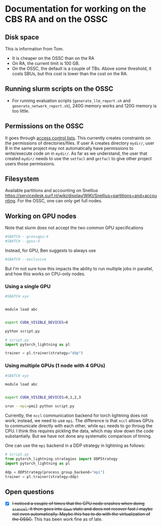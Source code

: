 
# Documentation for working on the CBS RA and on the OSSC


## Disk space

This is information from Tom.

- It is cheaper on the OSSC than on the RA 
- On RA, the current limit is 100 GB. 
- On the OSSC, the default is a couple of TBs. Above some threshold, it costs SBUs, but this cost is lower than the cost on the RA. 

## Running slurm scripts on the OSSC

- For running evaluation scripts (`generate_llm_report.sh` and `generate_network_report.sh`), 240G memory works and 120G memory is too little. 


## Permissions on the OSSC

It goes through [access control lists](https://servicedesk.surf.nl/wiki/pages/viewpage.action?pageId=30660238). 
This currently creates constraints on the permissions of directories/files. If user A creates directory `mydir/`, user B in the same project may not automatically have permissions to write/execute code on in `mydir/`. As far as we understand, the user that created `mydir/` needs to use the `setfacl` and `getfacl` to give other project users those permissions. 


## Filesystem

Available partitions and accounting on Snellius https://servicedesk.surf.nl/wiki/display/WIKI/Snellius+partitions+and+accounting. For the OSSC, one can only get full nodes.


## Working on GPU nodes


Note that slurm does not accept the two common GPU specifications
```bash
#SBATCH --gres=gpu:4
#SBATCH --gpus:4
```

Instead, for GPU, Ben suggests to always use 
```bash
#SBATCH --exclusive 
```

But I'm not sure how this impacts the ability to run multiple jobs in parallel, and how this works on CPU-only nodes.



### Using a single GPU

```bash
#SBATCH xyx


module load abc 


export CUDA_VISIBLE_DEVICES=0

python script.py

```


```python
# script.py
import pytorch_lightning as pl 

trainer = pl.trainer(strategy="ddp")

```


### Using multiple GPUs (1 node with 4 GPUs)

```bash
#SBATCH xyx

module load abc 


export CUDA_VISIBLE_DEVICES=0,1,2,3

srun --mpi=pmi2 python script.py 

```

Currently, the `nccl` communication backend for torch lightning does not work; instead, we need to use `mpi`. The difference is that `nccl` allows GPUs to communicate directly with each other, while `mpi` needs to go throug the CPU. I think this requires pickling the data, which may slow down the code substantially. But we have not done any systematic comparison of timing.

One can use the `mpi` backend in a DDP strategy in lightning as follows:


```python
# script.py
from pytorch_lightning.strategies import DDPStrategy
import pytorch_lightning as pl 

ddp = DDPStrategy(process_group_backend="mpi")
trainer = pl.trainer(strategy=ddp)

```


## Open questions 

- [x] ~~I noticed a couple of times that the GPU node crashes when doing `scancel`. It then goes into `down` state and does not recover fast / maybe not even automatically. Maybe this has to do with the virtualization of the OSSC.~~ This has been work fine as of late.
